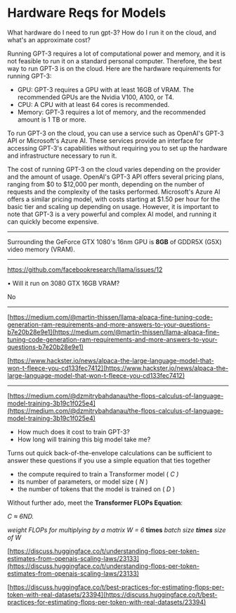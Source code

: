 # Hardware Reqs for Models

What hardware do I need to run gpt-3? How do I run it on the cloud, and what's an approximate cost?

Running GPT-3 requires a lot of computational power and memory, and it is not feasible to run it on a standard personal computer. Therefore, the best way to run GPT-3 is on the cloud. Here are the hardware requirements for running GPT-3:

- GPU: GPT-3 requires a GPU with at least 16GB of VRAM. The recommended GPUs are the Nvidia V100, A100, or T4.
- CPU: A CPU with at least 64 cores is recommended.
- Memory: GPT-3 requires a lot of memory, and the recommended amount is 1 TB or more.

To run GPT-3 on the cloud, you can use a service such as OpenAI's GPT-3 API or Microsoft's Azure AI. These services provide an interface for accessing GPT-3's capabilities without requiring you to set up the hardware and infrastructure necessary to run it.

The cost of running GPT-3 on the cloud varies depending on the provider and the amount of usage. OpenAI's GPT-3 API offers several pricing plans, ranging from $0 to $12,000 per month, depending on the number of requests and the complexity of the tasks performed. Microsoft's Azure AI offers a similar pricing model, with costs starting at $1.50 per hour for the basic tier and scaling up depending on usage. However, it is important to note that GPT-3 is a very powerful and complex AI model, and running it can quickly become expensive.

---

Surrounding the GeForce GTX 1080's 16nm GPU is **8GB** of GDDR5X (G5X) video memory (VRAM).

---

https://github.com/facebookresearch/llama/issues/12

• Will it run on 3080 GTX 16GB VRAM?

No

---

[https://medium.com/@martin-thissen/llama-alpaca-fine-tuning-code-generation-ram-requirements-and-more-answers-to-your-questions-b7e20b28e9e1](https://medium.com/@martin-thissen/llama-alpaca-fine-tuning-code-generation-ram-requirements-and-more-answers-to-your-questions-b7e20b28e9e1)

[https://www.hackster.io/news/alpaca-the-large-language-model-that-won-t-fleece-you-cd133fec7412](https://www.hackster.io/news/alpaca-the-large-language-model-that-won-t-fleece-you-cd133fec7412)

---

[https://medium.com/@dzmitrybahdanau/the-flops-calculus-of-language-model-training-3b19c1f025e4](https://medium.com/@dzmitrybahdanau/the-flops-calculus-of-language-model-training-3b19c1f025e4)

- How much does it cost to train GPT-3?
- How long will training this big model take me?

Turns out quick back-of-the-envelope calculations can be sufficient to answer these questions if you use a simple equation that ties together

- the compute required to train a Transformer model ( *C )*
- its number of parameters, or model size ( *N* )
- the number of tokens that the model is trained on ( *D* )

Without further ado, meet the **Transformer FLOPs Equation**:

*C ≈ 6ND.*

*weight FLOPs for multiplying by a matrix W = 6* **times** *batch size **times** size of W*

[https://discuss.huggingface.co/t/understanding-flops-per-token-estimates-from-openais-scaling-laws/23133](https://discuss.huggingface.co/t/understanding-flops-per-token-estimates-from-openais-scaling-laws/23133)

[https://discuss.huggingface.co/t/best-practices-for-estimating-flops-per-token-with-real-datasets/23394](https://discuss.huggingface.co/t/best-practices-for-estimating-flops-per-token-with-real-datasets/23394)